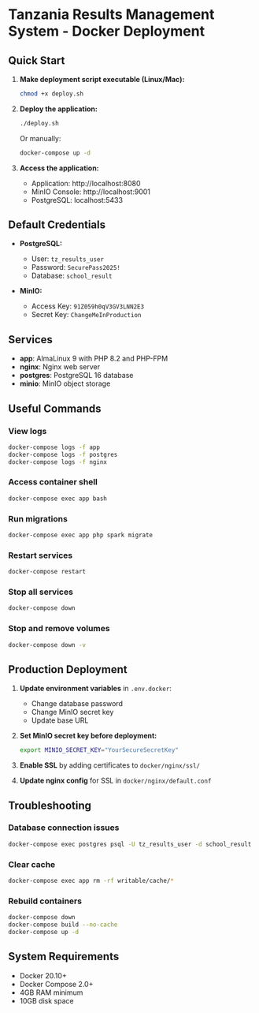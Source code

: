 # Tanzania Results Management System - Docker Deployment

## Quick Start

1. **Make deployment script executable (Linux/Mac):**
   ```bash
   chmod +x deploy.sh
   ```

2. **Deploy the application:**
   ```bash
   ./deploy.sh
   ```

   Or manually:
   ```bash
   docker-compose up -d
   ```

3. **Access the application:**
   - Application: http://localhost:8080
   - MinIO Console: http://localhost:9001
   - PostgreSQL: localhost:5433

## Default Credentials

- **PostgreSQL:**
  - User: `tz_results_user`
  - Password: `SecurePass2025!`
  - Database: `school_result`

- **MinIO:**
  - Access Key: `91Z059h0qV3GV3LNN2E3`
  - Secret Key: `ChangeMeInProduction`

## Services

- **app**: AlmaLinux 9 with PHP 8.2 and PHP-FPM
- **nginx**: Nginx web server
- **postgres**: PostgreSQL 16 database
- **minio**: MinIO object storage

## Useful Commands

### View logs
```bash
docker-compose logs -f app
docker-compose logs -f postgres
docker-compose logs -f nginx
```

### Access container shell
```bash
docker-compose exec app bash
```

### Run migrations
```bash
docker-compose exec app php spark migrate
```

### Restart services
```bash
docker-compose restart
```

### Stop all services
```bash
docker-compose down
```

### Stop and remove volumes
```bash
docker-compose down -v
```

## Production Deployment

1. **Update environment variables** in `.env.docker`:
   - Change database password
   - Change MinIO secret key
   - Update base URL

2. **Set MinIO secret key before deployment:**
   ```bash
   export MINIO_SECRET_KEY="YourSecureSecretKey"
   ```

3. **Enable SSL** by adding certificates to `docker/nginx/ssl/`

4. **Update nginx config** for SSL in `docker/nginx/default.conf`

## Troubleshooting

### Database connection issues
```bash
docker-compose exec postgres psql -U tz_results_user -d school_result
```

### Clear cache
```bash
docker-compose exec app rm -rf writable/cache/*
```

### Rebuild containers
```bash
docker-compose down
docker-compose build --no-cache
docker-compose up -d
```

## System Requirements

- Docker 20.10+
- Docker Compose 2.0+
- 4GB RAM minimum
- 10GB disk space
